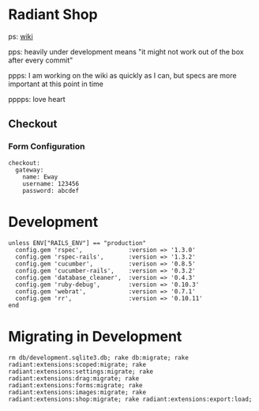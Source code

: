 # Radiant Shop

ps: [wiki](http://github.com/squaretalent/radiant-shop-extension/wiki)

pps: heavily under development means "it might not work out of the box after every commit"

ppps: I am working on the wiki as quickly as I can, but specs are more important at this point in time

pppps: love heart

## Checkout

### Form Configuration

    checkout:
      gateway:
        name: Eway
        username: 123456
        password: abcdef
        
# Development

    unless ENV["RAILS_ENV"] == "production"
      config.gem 'rspec',             :version => '1.3.0'
      config.gem 'rspec-rails',       :version => '1.3.2'
      config.gem 'cucumber',          :verison => '0.8.5'
      config.gem 'cucumber-rails',    :version => '0.3.2'
      config.gem 'database_cleaner',  :version => '0.4.3'
      config.gem 'ruby-debug',        :version => '0.10.3'
      config.gem 'webrat',            :version => '0.7.1'
      config.gem 'rr',                :version => '0.10.11'
    end        
    
# Migrating in Development

    rm db/development.sqlite3.db; rake db:migrate; rake radiant:extensions:scoped:migrate; rake radiant:extensions:settings:migrate; rake radiant:extensions:drag:migrate; rake radiant:extensions:forms:migrate; rake radiant:extensions:images:migrate; rake radiant:extensions:shop:migrate; rake radiant:extensions:export:load;